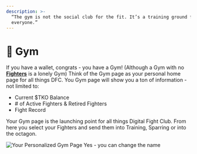 ```yaml
---
description: >-
  “The gym is not the social club for the fit. It’s a training ground for
  everyone.”
---
```


# 🏰 Gym

If you have a wallet, congrats - you have a Gym! (Although a Gym with no [**Fighters**](the-fighters/) is a lonely Gym) Think of the Gym page as your personal home page for all things DFC. You Gym page will show you a ton of information - not limited to:&#x20;

* Current $TKO Balance
* \# of Active Fighters & Retired Fighters
* Fight Record

Your Gym page is the launching point for all things Digital Fight Club. From here you select your Fighters and send them into Training, Sparring or into the octagon.&#x20;

![Your Personalized Gym Page
Yes - you can change the name](<.gitbook/assets/Gym Page.png>)
